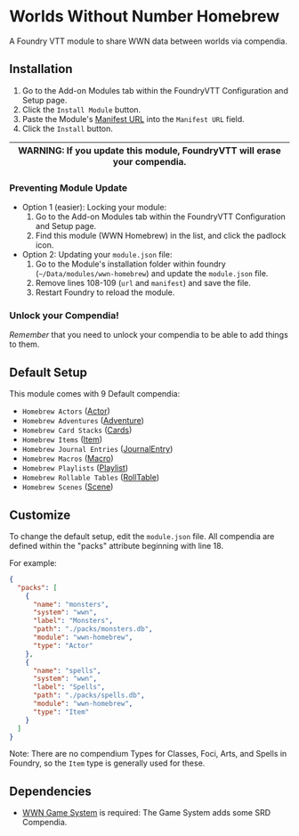 # Worlds Without Number Homebrew

A Foundry VTT module to share WWN data between worlds via compendia.

## Installation

1. Go to the Add-on Modules tab within the FoundryVTT Configuration and Setup page.
2. Click the `Install Module` button.
3. Paste the Module's [Manifest URL](https://raw.githubusercontent.com/sirkerry/wwn-homebrew/main/module.json)
   into the `Manifest URL` field.
4. Click the `Install` button.

| WARNING: If you update this module, FoundryVTT will erase your compendia. |
| ------------------------------------------------------------------------- |

### Preventing Module Update

- Option 1 (easier): Locking your module:
  1. Go to the Add-on Modules tab within the FoundryVTT Configuration and Setup page.
  2. Find this module (WWN Homebrew) in the list, and click the padlock icon.
- Option 2: Updating your `module.json` file:
  1. Go to the Module's installation folder within foundry (`~/Data/modules/wwn-homebrew`) and update the `module.json` file.
  2. Remove lines 108-109 (`url` and `manifest`) and save the file.
  3. Restart Foundry to reload the module.

### Unlock your Compendia!

_Remember_ that you need to unlock your compendia to be able to add things to them.

## Default Setup

This module comes with 9 Default compendia:

- `Homebrew Actors` ([Actor](https://foundryvtt.com/article/actors/))
- `Homebrew Adventures` ([Adventure](https://foundryvtt.com/article/adventure/))    
- `Homebrew Card Stacks` ([Cards](https://foundryvtt.com/article/cards/))
- `Homebrew Items` ([Item](https://foundryvtt.com/article/items/))
- `Homebrew Journal Entries` ([JournalEntry](https://foundryvtt.com/article/journal/))
- `Homebrew Macros` ([Macro](https://foundryvtt.com/article/macros/))
- `Homebrew Playlists` ([Playlist](https://foundryvtt.com/article/playlists/))
- `Homebrew Rollable Tables` ([RollTable](https://foundryvtt.com/article/roll-tables/))
- `Homebrew Scenes` ([Scene](https://foundryvtt.com/article/scenes/))

## Customize

To change the default setup, edit the `module.json` file. All compendia are defined within the "packs" attribute beginning with line 18.

For example:

```json
{
  "packs": [
    {
      "name": "monsters",
      "system": "wwn",
      "label": "Monsters",
      "path": "./packs/monsters.db",
      "module": "wwn-homebrew",
      "type": "Actor"
    },
    {
      "name": "spells",
      "system": "wwn",
      "label": "Spells",
      "path": "./packs/spells.db",
      "module": "wwn-homebrew",
      "type": "Item"
    }
  ]
}
```

Note: There are no compendium Types for Classes, Foci, Arts, and Spells in Foundry, so the `Item` type is generally used for these.

## Dependencies

- [WWN Game System](https://github.com/SobranDM/foundryvtt-wwn) is required: The Game System adds some SRD Compendia.


